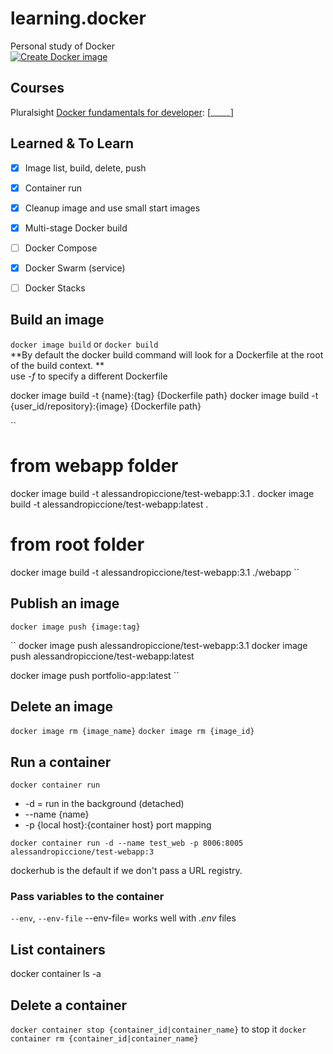 # learning.docker
Personal study of Docker  
[![Create Docker image](https://github.com/alex-piccione/learning.docker/actions/workflows/deploy.yml/badge.svg)](https://github.com/alex-piccione/learning.docker/actions/workflows/deploy.yml)


## Courses

Pluralsight [Docker fundamentals for developer](https://app.pluralsight.com/paths/skill/docker-fundamentals-for-developers): [_____]


## Learned & To Learn

- [X] Image list, build, delete, push
- [X] Container run
- [X] Cleanup image and use small start images
- [X] Multi-stage Docker build
- [ ] Docker Compose
- [X] Docker Swarm (service)
- [ ] Docker Stacks


## Build an image

``docker image build`` or ``docker build``  
**By default the docker build command will look for a Dockerfile at the root of the build context. **  
use _-f <dockerfile>_ to specify a different Dockerfile

docker image build -t {name}:{tag} {Dockerfile path}
docker image build -t {user_id/repository}:{image} {Dockerfile path}

``
# from webapp folder
docker image build -t alessandropiccione/test-webapp:3.1 .
docker image build -t alessandropiccione/test-webapp:latest .
# from root folder
docker image build -t alessandropiccione/test-webapp:3.1 ./webapp
``

## Publish an image
``docker image push {image:tag}``

``
docker image push alessandropiccione/test-webapp:3.1
docker image push alessandropiccione/test-webapp:latest

docker image push portfolio-app:latest
``

## Delete an image 
``docker image rm {image_name}``
``docker image rm {image_id}``

## Run a container
``docker container run``
- -d = run in the background (detached)
- --name {name}
- -p {local host}:{container host} port mapping

``
docker container run -d --name test_web -p 8006:8005 alessandropiccione/test-webapp:3
``

dockerhub is the default if we don't pass a URL registry. 

### Pass variables to the container
``--env``, ``--env-file``
--env-file=<file> works well with _.env_ files

## List containers
docker container ls -a

## Delete a container 
``docker container stop {container_id|container_name}`` to stop it
``docker container rm {container_id|container_name}``

